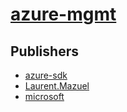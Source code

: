 # [azure-mgmt](https://pypi.org/project/azure-mgmt)



## Publishers
- [azure-sdk](https://pypi.org/user/azure-sdk)
- [Laurent.Mazuel](https://pypi.org/user/Laurent.Mazuel)
- [microsoft](https://pypi.org/user/microsoft)

